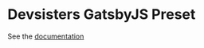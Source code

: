 # Devsisters GatsbyJS Preset

See the [documentation](https://www.notion.so/devsisters/gatsby-preset-8750c1d70b604e7884de90ee55be22a2)
